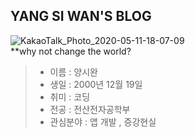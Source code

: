 ## YANG SI WAN'S BLOG ##   
![KakaoTalk_Photo_2020-05-11-18-07-09](https://user-images.githubusercontent.com/60932227/81544405-72efc780-93b2-11ea-947c-24f0012d7d7e.jpeg)    
**why not change the world?

> * 이름 : 양시완
> * 생일 : 2000년 12월 19일
> * 취미 : 코딩
> * 전공 : 전산전자공학부
> * 관심분야 : 앱 개발 , 증강현실
